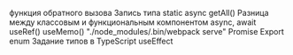 функция обратного вызова
Запись типа static async getAll()
Разница между классовым и функциональным компонентом
async, await
useRef()
useMemo()
"./node_modules/.bin/webpack serve"
Promise
Export enum
Задание типов в TypeScript
useEffect